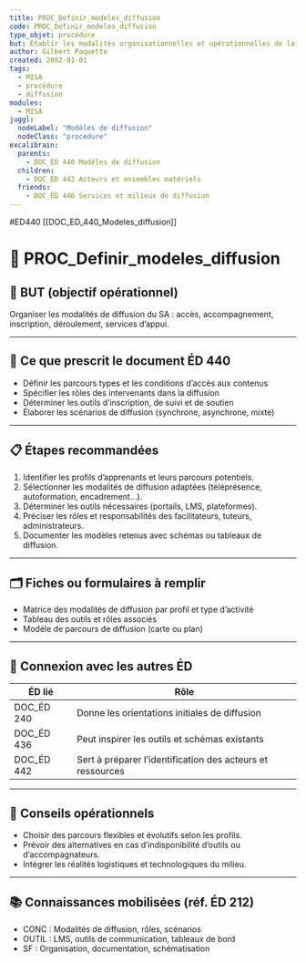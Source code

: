 ```yaml
---
title: PROC_Definir_modeles_diffusion
code: PROC_Definir_modeles_diffusion
type_objet: procédure
but: Établir les modalités organisationnelles et opérationnelles de la diffusion du SA auprès des apprenants.
author: Gilbert Paquette
created: 2002-01-01
tags:
  - MISA
  - procédure
  - diffusion
modules:
  - MISA
juggl:
  nodeLabel: "Modèles de diffusion"
  nodeClass: "procedure"
excalibrain:
  parents:
    - DOC_ÉD 440 Modèles de diffusion
  children:
    - DOC_ÉD 442 Acteurs et ensembles matériels
  friends:
    - DOC_ÉD 446 Services et milieux de diffusion
---
```


#ED440
[[DOC_ED_440_Modeles_diffusion]] 
# 🔧 PROC_Definir_modeles_diffusion

## 🎯 BUT (objectif opérationnel)
Organiser les modalités de diffusion du SA : accès, accompagnement, inscription, déroulement, services d’appui.

---

## 📌 Ce que prescrit le document ÉD 440
- Définir les parcours types et les conditions d’accès aux contenus
- Spécifier les rôles des intervenants dans la diffusion
- Déterminer les outils d’inscription, de suivi et de soutien
- Élaborer les scénarios de diffusion (synchrone, asynchrone, mixte)

---

## 📋 Étapes recommandées
1. Identifier les profils d’apprenants et leurs parcours potentiels.
2. Sélectionner les modalités de diffusion adaptées (téléprésence, autoformation, encadrement…).
3. Déterminer les outils nécessaires (portails, LMS, plateformes).
4. Préciser les rôles et responsabilités des facilitateurs, tuteurs, administrateurs.
5. Documenter les modèles retenus avec schémas ou tableaux de diffusion.

---

## 🗂 Fiches ou formulaires à remplir
- Matrice des modalités de diffusion par profil et type d’activité
- Tableau des outils et rôles associés
- Modèle de parcours de diffusion (carte ou plan)

---

## 🔄 Connexion avec les autres ÉD
| ÉD lié | Rôle |
|--------|------|
| DOC_ÉD 240 | Donne les orientations initiales de diffusion |
| DOC_ÉD 436 | Peut inspirer les outils et schémas existants |
| DOC_ÉD 442 | Sert à préparer l’identification des acteurs et ressources |

---

## 🧠 Conseils opérationnels
- Choisir des parcours flexibles et évolutifs selon les profils.
- Prévoir des alternatives en cas d’indisponibilité d’outils ou d’accompagnateurs.
- Intégrer les réalités logistiques et technologiques du milieu.

---

## 📚 Connaissances mobilisées (réf. ÉD 212)
- CONC : Modalités de diffusion, rôles, scénarios
- OUTIL : LMS, outils de communication, tableaux de bord
- SF : Organisation, documentation, schématisation
